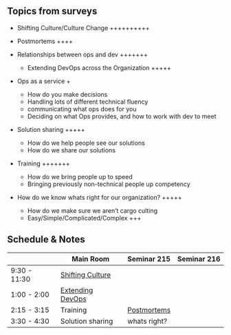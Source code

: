 Topics from surveys
---
* Shifting Culture/Culture Change ++++++++++

* Postmortems ++++

* Relationships between ops and dev +++++++
  * Extending DevOps across the Organization +++++

* Ops as a service +
  * How do you make decisions
  * Handling lots of different technical fluency
  * communicating what ops does for you
  * Deciding on what Ops provides, and how to work with dev to meet

* Solution sharing +++++
  * How do we help people see our solutions
  * How do we share our solutions

* Training +++++++
  * How do we bring people up to speed
  * Bringing previously non-technical people up competency

* How do we know whats right for our organization? +++++
  * How do we make sure we aren’t cargo culting
  * Easy/Simple/Complicated/Complex +++

Schedule & Notes
---
|| Main Room | Seminar 215 | Seminar 216|
|---|---|---|---|
|9:30 - 11:30|[Shifting Culture](https://github.com/devops4lib/DevOpsSummit/blob/master/2017/day2-people/Culture-Change.md)|||
|1:00 -  2:00|[Extending DevOps](https://github.com/devops4lib/DevOpsSummit/blob/master/2017/day2-people/Extending-DevOps.md)|||
|2:15 -  3:15|Training|[Postmortems](https://github.com/devops4lib/DevOpsSummit/blob/master/2017/day2-people/Postmortems.md)||
|3:30 - 4:30|Solution sharing|whats right?||
